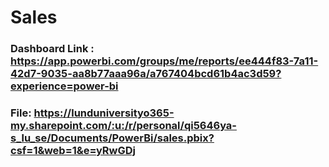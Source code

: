 # Sales

### Dashboard Link : https://app.powerbi.com/groups/me/reports/ee444f83-7a11-42d7-9035-aa8b77aaa96a/a767404bcd61b4ac3d59?experience=power-bi
### File: https://lunduniversityo365-my.sharepoint.com/:u:/r/personal/qi5646ya-s_lu_se/Documents/PowerBi/sales.pbix?csf=1&web=1&e=yRwGDj
